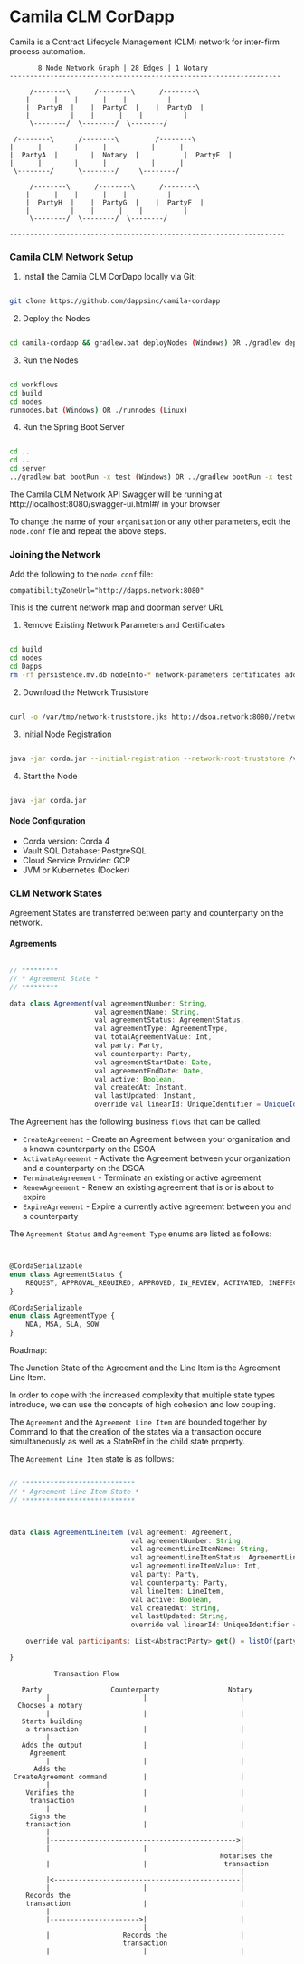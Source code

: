 # Camila CLM CorDapp

Camila is a Contract Lifecycle Management (CLM) network for inter-firm process automation.

```
	   8 Node Network Graph | 28 Edges | 1 Notary
-------------------------------------------------------------------

	 /--------\   	 /--------\      /--------\                                   
	|	   |	|	   |    |          |                            
	|  PartyB  |	|  PartyC  |	|  PartyD  | 
	|          |	|	   |	|          |                             
 	 \--------/	 \--------/	 \--------/

 /--------\		 /--------\	        /--------\
|	   |		|	   |	       |	  |
|  PartyA  |		|  Notary  |	       |  PartyE  | 
|	   |		|	   |	       |	  | 
 \--------/		 \--------/		\--------/

	 /--------\   	 /--------\      /--------\                                   
	|	   |	|	   |    |          |                            
	|  PartyH  |	|  PartyG  |	|  PartyF  | 
	|          |	|	   |	|          |                             
 	 \--------/	 \--------/	 \--------/

--------------------------------------------------------------------

```

### Camila CLM Network Setup


1) Install the Camila CLM CorDapp locally via Git:

```bash

git clone https://github.com/dappsinc/camila-cordapp

```

2) Deploy the Nodes


```bash

cd camila-cordapp && gradlew.bat deployNodes (Windows) OR ./gradlew deployNodes (Linux)

```

3) Run the Nodes

```bash

cd workflows
cd build 
cd nodes
runnodes.bat (Windows) OR ./runnodes (Linux)

```
4) Run the Spring Boot Server

```bash

cd ..
cd ..
cd server
../gradlew.bat bootRun -x test (Windows) OR ../gradlew bootRun -x test

```
The Camila CLM Network API Swagger will be running at http://localhost:8080/swagger-ui.html#/ in your browser

To change the name of your `organisation` or any other parameters, edit the `node.conf` file and repeat the above steps.

### Joining the Network

Add the following to the `node.conf` file:

`compatibilityZoneUrl="http://dapps.network:8080"`

This is the current network map and doorman server URL

1) Remove Existing Network Parameters and Certificates

```bash

cd build
cd nodes
cd Dapps
rm -rf persistence.mv.db nodeInfo-* network-parameters certificates additional-node-infos

```

2) Download the Network Truststore

```bash

curl -o /var/tmp/network-truststore.jks http://dsoa.network:8080//network-map/truststore

```

3) Initial Node Registration

```bash

java -jar corda.jar --initial-registration --network-root-truststore /var/tmp/network-truststore.jks --network-root-truststore-password trustpass

```
4) Start the Node

```bash

java -jar corda.jar

```


#### Node Configuration

- Corda version: Corda 4
- Vault SQL Database: PostgreSQL
- Cloud Service Provider: GCP
- JVM or Kubernetes (Docker)

### CLM Network States

Agreement States are transferred between party and counterparty on the network.

#### Agreements

```jsx

// *********
// * Agreement State *
// *********

data class Agreement(val agreementNumber: String,
                     val agreementName: String,
                     val agreementStatus: AgreementStatus,
                     val agreementType: AgreementType,
                     val totalAgreementValue: Int,
                     val party: Party,
                     val counterparty: Party,
                     val agreementStartDate: Date,
                     val agreementEndDate: Date,
                     val active: Boolean,
                     val createdAt: Instant,
                     val lastUpdated: Instant,
                     override val linearId: UniqueIdentifier = UniqueIdentifier()) 


```

The Agreement has the following business `flows` that can be called:

- `CreateAgreement` - Create an Agreement between your organization and a known counterparty on the DSOA
- `ActivateAgreement` - Activate the Agreement between your organization and a counterparty on the DSOA
- `TerminateAgreement` - Terminate an existing or active agreement
- `RenewAgreement` - Renew an existing agreement that is or is about to expire
- `ExpireAgreement` - Expire a currently active agreement between you and a counterparty

The `Agreement Status` and `Agreement Type` enums are listed as follows:

```jsx


@CordaSerializable
enum class AgreementStatus {
    REQUEST, APPROVAL_REQUIRED, APPROVED, IN_REVIEW, ACTIVATED, INEFFECT, REJECTED, RENEWED, TERMINATED, AMENDED, SUPERSEDED, EXPIRED
}

@CordaSerializable
enum class AgreementType {
    NDA, MSA, SLA, SOW
}


```


Roadmap:

The Junction State of the Agreement and the Line Item is the Agreement Line Item. 

In order to cope with the increased complexity that multiple state types introduce, we can use the concepts of high cohesion and low coupling.

The `Agreement` and the `Agreement Line Item` are bounded together by Command to that the creation of the states via a transaction occure simultaneously as well as a StateRef in the child state property.


The `Agreement Line Item` state is as follows:


```jsx

// ****************************
// * Agreement Line Item State *
// ****************************



data class AgreementLineItem (val agreement: Agreement,
                              val agreementNumber: String,
                              val agreementLineItemName: String,
                              val agreementLineItemStatus: AgreementLineItemStatus,
                              val agreementLineItemValue: Int,
                              val party: Party,
                              val counterparty: Party,
                              val lineItem: LineItem,
                              val active: Boolean,
                              val createdAt: String,
                              val lastUpdated: String,
                              override val linearId: UniqueIdentifier = UniqueIdentifier()) : LinearState, ContractState {

    override val participants: List<AbstractParty> get() = listOf(party, counterparty)

}

```

 ``` 
 			Transaction Flow
 
	Party                 Counterparty                 Notary
          |                       |                       |
   Chooses a notary
          |                       |                       |
    Starts building
     a transaction                |                       |
          |
    Adds the output               |                       |
      Agreement
          |                       |                       |
       Adds the
  CreateAgreement command         |                       |
          |
     Verifies the                 |                       |
      transaction
          |                       |                       |
      Signs the
     transaction                  |                       |
          |
          |---------------------------------------------->|
          |                       |                       |
                                                     Notarises the
          |                       |                   transaction
                                                          |
          |<----------------------------------------------|
          |                       |                       |
     Records the
     transaction                  |                       |
          |
          |---------------------->|                       |
                                  |
          |                  Records the                  |
                             transaction
          |                       |                       |
                                                        
```
